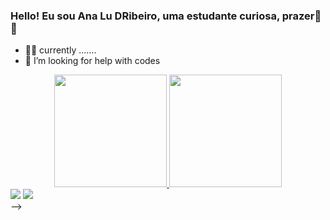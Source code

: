 ### Hello! Eu sou Ana Lu DRibeiro, uma estudante curiosa, prazer🌚🤝

- 👩‍💻 currently .......
- 🤔 I’m looking for help with codes
<div align="center">
  <a href="https://github.com/Analudribeiro">
  <img height="180em" src="https://github-readme-stats.vercel.app/api?username=Analudribeiro&show_icons=true&theme=midnight-purple&include_all_commits=true&count_private=true"/>
  <img height="180em" src="https://github-readme-stats.vercel.app/api/top-langs/?username=Analudribeiro&layout=compact&langs_count=7&theme=midnight-purple"/>
</div>

 
 <div>
  <a href = "mailto:anadiasribeiro105@gmail.com"><img src="https://img.shields.io/badge/-Gmail-%23333?style=for-the-badge&logo=gmail&logoColor=white" target="_blank"></a>
  <a href="[https://www.linkedin.com/in/ana-luisa-dias-ribeiro]" target="_blank"><img src="https://img.shields.io/badge/-LinkedIn-%230077B5?style=for-the-badge&logo=linkedin&logoColor=white" target="_blank"></a> 
</div> 
-->
 
